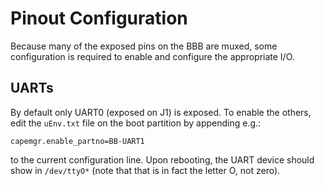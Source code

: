 # Pinout Configuration
Because many of the exposed pins on the BBB are muxed, some configuration is required to enable and configure the appropriate I/O.

## UARTs
By default only UART0 (exposed on J1) is exposed.
To enable the others, edit the `uEnv.txt` file on the boot partition by appending e.g.:

	capemgr.enable_partno=BB-UART1

to the current configuration line.
Upon rebooting, the UART device should show in `/dev/ttyO*` (note that that is in fact the letter O, not zero).
